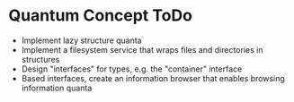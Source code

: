 Quantum Concept ToDo
====================

- Implement lazy structure quanta
- Implement a filesystem service that wraps files and directories in structures
- Design "interfaces" for types, e.g. the "container" interface
- Based interfaces, create an information browser that enables browsing information quanta